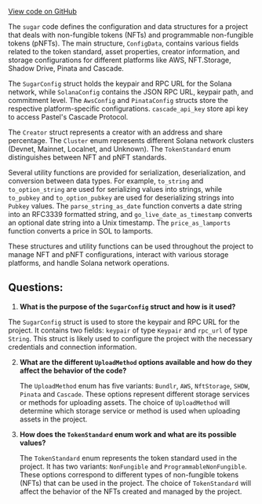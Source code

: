 [View code on GitHub](https://github.com/metaplex-foundation/sugar/src/config/data.rs)

The `sugar` code defines the configuration and data structures for a project that deals with non-fungible tokens (NFTs) and programmable non-fungible tokens (pNFTs). The main structure, `ConfigData`, contains various fields related to the token standard, asset properties, creator information, and storage configurations for different platforms like AWS, NFT.Storage, Shadow Drive, Pinata and Cascade.

The `SugarConfig` struct holds the keypair and RPC URL for the Solana network, while `SolanaConfig` contains the JSON RPC URL, keypair path, and commitment level. The `AwsConfig` and `PinataConfig` structs store the respective platform-specific configurations. `cascade_api_key` store api key to access Pastel's Cascade Protocol.

The `Creator` struct represents a creator with an address and share percentage. The `Cluster` enum represents different Solana network clusters (Devnet, Mainnet, Localnet, and Unknown). The `TokenStandard` enum distinguishes between NFT and pNFT standards.

Several utility functions are provided for serialization, deserialization, and conversion between data types. For example, `to_string` and `to_option_string` are used for serializing values into strings, while `to_pubkey` and `to_option_pubkey` are used for deserializing strings into `Pubkey` values. The `parse_string_as_date` function converts a date string into an RFC3339 formatted string, and `go_live_date_as_timestamp` converts an optional date string into a Unix timestamp. The `price_as_lamports` function converts a price in SOL to lamports.

These structures and utility functions can be used throughout the project to manage NFT and pNFT configurations, interact with various storage platforms, and handle Solana network operations.
## Questions: 
 1. **What is the purpose of the `SugarConfig` struct and how is it used?**

   The `SugarConfig` struct is used to store the keypair and RPC URL for the project. It contains two fields: `keypair` of type `Keypair` and `rpc_url` of type `String`. This struct is likely used to configure the project with the necessary credentials and connection information.

2. **What are the different `UploadMethod` options available and how do they affect the behavior of the code?**

   The `UploadMethod` enum has five variants: `Bundlr`, `AWS`, `NftStorage`, `SHDW`, `Pinata` and `Cascade`. These options represent different storage services or methods for uploading assets. The choice of `UploadMethod` will determine which storage service or method is used when uploading assets in the project.

3. **How does the `TokenStandard` enum work and what are its possible values?**

   The `TokenStandard` enum represents the token standard used in the project. It has two variants: `NonFungible` and `ProgrammableNonFungible`. These options correspond to different types of non-fungible tokens (NFTs) that can be used in the project. The choice of `TokenStandard` will affect the behavior of the NFTs created and managed by the project.